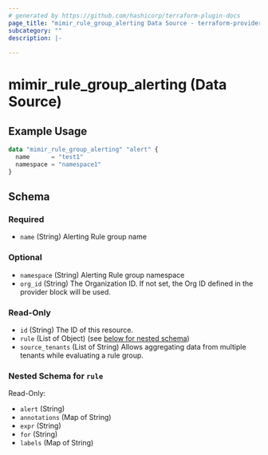 ```yaml
---
# generated by https://github.com/hashicorp/terraform-plugin-docs
page_title: "mimir_rule_group_alerting Data Source - terraform-provider-mimir"
subcategory: ""
description: |-
  
---
```


# mimir_rule_group_alerting (Data Source)



## Example Usage

```terraform
data "mimir_rule_group_alerting" "alert" {
  name      = "test1"
  namespace = "namespace1"
}
```

<!-- schema generated by tfplugindocs -->
## Schema

### Required

- `name` (String) Alerting Rule group name

### Optional

- `namespace` (String) Alerting Rule group namespace
- `org_id` (String) The Organization ID. If not set, the Org ID defined in the provider block will be used.

### Read-Only

- `id` (String) The ID of this resource.
- `rule` (List of Object) (see [below for nested schema](#nestedatt--rule))
- `source_tenants` (List of String) Allows aggregating data from multiple tenants while evaluating a rule group.

<a id="nestedatt--rule"></a>
### Nested Schema for `rule`

Read-Only:

- `alert` (String)
- `annotations` (Map of String)
- `expr` (String)
- `for` (String)
- `labels` (Map of String)


